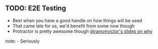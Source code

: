 ##  TODO: E2E Testing

- Best when you have a good handle on how things will be used
- That came late for us, we'd benefit from some now though
- Protractor is pretty awesome though [@ramonvictor's slides on why](https://ramonvictor.github.io/protractor/slides/#/)

note:
    - Seriously
